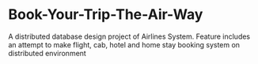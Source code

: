 # Book-Your-Trip-The-Air-Way
A distributed database design project of Airlines System. Feature includes an attempt to make flight, cab, hotel and home stay booking system on distributed environment
